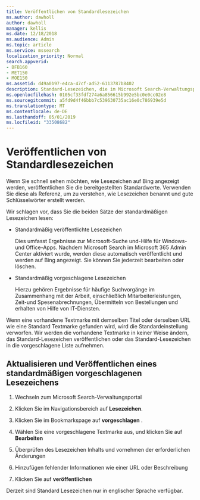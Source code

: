 ```yaml
---
title: Veröffentlichen von Standardlesezeichen
ms.author: dawholl
author: dawholl
manager: kellis
ms.date: 12/18/2018
ms.audience: Admin
ms.topic: article
ms.service: mssearch
localization_priority: Normal
search.appverid:
- BFB160
- MET150
- MOE150
ms.assetid: d49a0b97-e4ca-47cf-ad52-6113787b8402
description: Standard-Lesezeichen, die im Microsoft Search-Verwaltungsportal zur Verfügung stehen
ms.openlocfilehash: 0105cf33fdf274a6a856615b992e5bc0e0cc02e8
ms.sourcegitcommit: a5fd9d4f46bbb7c539630735ac16e0c786939e5d
ms.translationtype: MT
ms.contentlocale: de-DE
ms.lasthandoff: 05/01/2019
ms.locfileid: "33508682"
---
```

# <a name="publish-default-bookmarks"></a>Veröffentlichen von Standardlesezeichen

Wenn Sie schnell sehen möchten, wie Lesezeichen auf Bing angezeigt werden, veröffentlichen Sie die bereitgestellten Standardwerte. Verwenden Sie diese als Referenz, um zu verstehen, wie Lesezeichen benannt und gute Schlüsselwörter erstellt werden.
  
Wir schlagen vor, dass Sie die beiden Sätze der standardmäßigen Lesezeichen lesen:
  
- Standardmäßig veröffentlichte Lesezeichen
    
    Dies umfasst Ergebnisse zur Microsoft-Suche und-Hilfe für Windows-und Office-Apps. Nachdem Microsoft Search im Microsoft 365 Admin Center aktiviert wurde, werden diese automatisch veröffentlicht und werden auf Bing angezeigt. Sie können Sie jederzeit bearbeiten oder löschen.
    
- Standardmäßig vorgeschlagene Lesezeichen
    
    Hierzu gehören Ergebnisse für häufige Suchvorgänge im Zusammenhang mit der Arbeit, einschließlich Mitarbeiterleistungen, Zeit-und Spesenabrechnungen, Übermitteln von Bestellungen und erhalten von Hilfe von IT-Diensten.
    
Wenn eine vorhandene Textmarke mit demselben Titel oder derselben URL wie eine Standard Textmarke gefunden wird, wird die Standardeinstellung verworfen. Wir werden die vorhandene Textmarke in keiner Weise ändern, das Standard-Lesezeichen veröffentlichen oder das Standard-Lesezeichen in die vorgeschlagene Liste aufnehmen.
  
## <a name="update-and-publish-a-default-suggested-bookmark"></a>Aktualisieren und Veröffentlichen eines standardmäßigen vorgeschlagenen Lesezeichens

1. Wechseln zum Microsoft Search-Verwaltungsportal
    
2. Klicken Sie im Navigationsbereich auf **Lesezeichen**.
    
3. Klicken Sie im Bookmarkspage auf **vorgeschlagen** .
    
4. Wählen Sie eine vorgeschlagene Textmarke aus, und klicken Sie auf **Bearbeiten**
    
5. Überprüfen des Lesezeichen Inhalts und vornehmen der erforderlichen Änderungen
    
6. Hinzufügen fehlender Informationen wie einer URL oder Beschreibung
    
7. Klicken Sie auf **veröffentlichen**
    
Derzeit sind Standard Lesezeichen nur in englischer Sprache verfügbar. 

  

